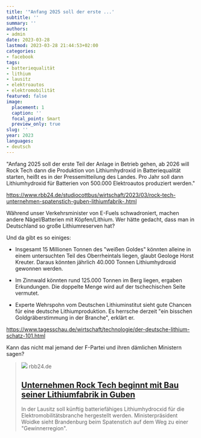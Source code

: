 ```yaml
---
title: '"Anfang 2025 soll der erste ...'
subtitle: ''
summary: ''
authors:
- admin
date: 2023-03-28
lastmod: 2023-03-28 21:44:53+02:00
categories:
- facebook
tags:
- batteriequalität
- lithium
- lausitz
- elektroautos
- elektromobilität
featured: false
image:
  placement: 1
  caption: ''
  focal_point: Smart
  preview_only: true
slug: ''
year: 2023
languages:
- deutsch
---
```


"Anfang 2025 soll der erste Teil der Anlage in Betrieb gehen, ab 2026 will Rock Tech dann die Produktion von Lithiumhydroxid in Batteriequalität starten, heißt es in der Pressemitteilung des Landes. Pro Jahr soll dann Lithiumhydroxid für Batterien von 500.000 Elektroautos produziert werden."

https://www.rbb24.de/studiocottbus/wirtschaft/2023/03/rock-tech-unternehmen-spatenstich-guben-lithiumfabrik-.html

Während unser Verkehrsminister von E-Fuels schwadroniert, machen andere Nägel/Batterien mit Köpfen/Lithium. Wer hätte gedacht, dass man in Deutschland so große Lithiumreserven hat? 

Und da gibt es so einiges:

- Insgesamt 15 Millionen Tonnen des "weißen Goldes" könnten alleine in einem untersuchten Teil des Oberrheintals liegen, glaubt Geologe Horst Kreuter. Daraus könnten jährlich 40.000 Tonnen Lithiumhydroxid gewonnen werden.

- Im Zinnwald könnten rund 125.000 Tonnen im Berg liegen, ergaben Erkundungen. Die doppelte Menge wird auf der tschechischen Seite vermutet.

- Experte Wehrspohn vom Deutschen Lithiuminstitut sieht gute Chancen für eine deutsche Lithiumproduktion. Es herrsche derzeit "ein bisschen Goldgräberstimmung in der Branche", erklärt er.

https://www.tagesschau.de/wirtschaft/technologie/der-deutsche-lithium-schatz-101.html

Kann das nicht mal jemand der F-Partei und ihren dämlichen Ministern sagen?
> [![](https://www.rbb24.de/content/dam/rbb/rbb/rbb24/2023/2023_03/dpa-account/401638267-Rock-Tech1.jpg.jpg/size=708x398.jpg)](https://www.rbb24.de/studiocottbus/wirtschaft/2023/03/rock-tech-unternehmen-spatenstich-guben-lithiumfabrik-.html)
> rbb24.de
> ## [Unternehmen Rock Tech beginnt mit Bau seiner Lithiumfabrik in Guben](https://www.rbb24.de/studiocottbus/wirtschaft/2023/03/rock-tech-unternehmen-spatenstich-guben-lithiumfabrik-.html)
>
>In der Lausitz soll künftig batteriefähiges Lithiumhydrocxid für die Elektromobilitätsbranche hergestellt werden. Ministerpräsident Woidke sieht Brandenburg beim Spatenstich auf dem Weg zu einer "Gewinnerregion".